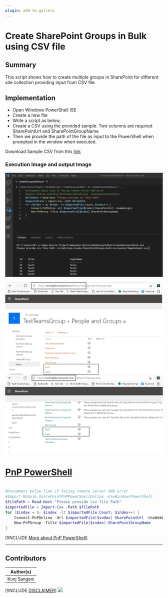 ```yaml
---
plugin: add-to-gallery
---
```


# Create SharePoint Groups in Bulk using CSV file

## Summary

This script shows how to create multiple groups in SharePoint for different site collection providing input from CSV file.

## Implementation

- Open Windows PowerShell ISE
- Create a new file
- Write a script as below,
- Create a CSV using the provided sample. Two columns are required SharePointUrl and SharePointGroupName
- Then we provide the path of the file as input to the PowerShell when prompted in the window when executed.

Download Sample CSV from this [link](assets/SampleInput.csv)

### Execution Image and output Image

![ExecutionImage](assets/SampleExecution.png)

![OutPutImage](assets/OutPut.png)
 
# [PnP PowerShell](#tab/pnpps)
```powershell

#Uncomment below line if facing remote server 400 error
#Import-Module SharePointPnPPowerShellOnline -UseWindowsPowerShell
$filePath = Read-Host "Please provide csv file Path" 
$importedFile = Import-Csv -Path $filePath
for ($index = 0; $index -lt $importedFile.Count; $index++) {
    Connect-PnPOnline -Url $importedFile[$index].SharePointUrl -UseWebLogin
    New-PnPGroup -Title $importedFile[$index].SharePointGroupName
}

```
[!INCLUDE [More about PnP PowerShell](../../docfx/includes/MORE-PNPPS.md)]
***


## Contributors

| Author(s) |
|-----------|
| Kunj Sangani |

[!INCLUDE [DISCLAIMER](../../docfx/includes/DISCLAIMER.md)]
<img src="https://telemetry.sharepointpnp.com/script-samples/scripts/spo-create-sharepointgroups-bulk-csv" aria-hidden="true" />
